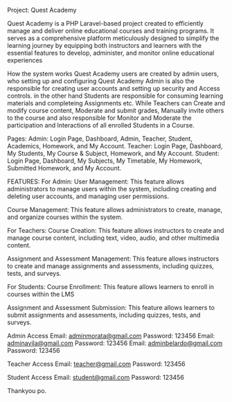 Project: Quest Academy

Quest Academy is a PHP Laravel-based project created to efficiently manage and deliver online educational courses and training programs. It serves as a comprehensive platform meticulously designed to simplify the learning journey by equipping both instructors and learners with the essential features to develop, administer, and monitor online educational experiences

How the system works Quest Academy users are created by admin users, who setting up and configuring Quest Academy Admin is also the responsible for creating user accounts and setting up security and Access controls. in the other hand Students are responsible for consuming learning materials and completeing Assignments etc. While Teachers can Create and modify course content, Moderate and submit grades, Manually invite others to the course and also responsible for Monitor and Moderate the participation and Interactions of all enrolled Students in a Course.

Pages: Admin: Login Page, Dashboard, Admin, Teacher, Student, Academics, Homework, and My Account. Teacher: Login Page, Dashboard, My Students, My Course & Subject, Homework, and My Account. Student: Login Page, Dashboard, My Subjects, My Timetable, My Homework, Submitted Homework, and My Account.

FEATURES: For Admin: User Management: This feature allows administrators to manage users within the system, including creating and deleting user accounts, and managing user permissions.

Course Management: This feature allows administrators to create, manage, and organize courses within the system.

For Teachers: Course Creation: This feature allows instructors to create and manage course content, including text, video, audio, and other multimedia content.

Assignment and Assessment Management: This feature allows instructors to create and manage assignments and assessments, including quizzes, tests, and surveys.

For Students: Course Enrollment: This feature allows learners to enroll in courses within the LMS

Assignment and Assessment Submission: This feature allows learners to submit assignments and assessments, including quizzes, tests, and surveys.

Admin Access Email: adminmorata@gmail.com Password: 123456 Email: adminavila@gmail.com Password: 123456 Email: adminbelardo@gmail.com Password: 123456

Teacher Access Email: teacher@gmail.com Password: 123456

Student Access Email: student@gmail.com Password: 123456

Thankyou po.
